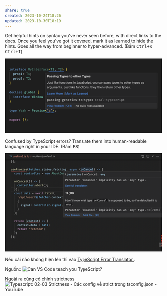 ```yaml
---
share: true
created: 2023-10-24T18:26
updated: 2023-10-30T18:19
---
```



Get helpful hints on syntax you've never seen before, with direct links to the docs. Once you feel you've got it covered, mark it as learned to hide the hints. Goes all the way from beginner to hyper-advanced. (Bấm <kbd>Ctrl+K Ctrl+I</kbd>) 

![A TypeScript hint showing in a VSCode document](https://raw.githubusercontent.com/mattpocock/ts-error-translator/main/assets/hint-screenshot.png)

Confused by TypeScript errors? Translate them into human-readable language right in your IDE. (Bấm <kbd>F8</kbd>) 

![An improved error message showing in a VSCode document](https://raw.githubusercontent.com/mattpocock/ts-error-translator/main/assets/error-screenshot.png)

Nếu cái nào không hiện lên thì vào [TypeScript Error Translator ](https://ts-error-translator.vercel.app/).

Nguồn:: ![Can VS Code teach you TypeScript?](https://www.youtube.com/live/tDT214cE6Lo?feature=share) 

Ngoài ra cũng có chỉnh strictness 
![Typescript: 02-03 Strictness - Các config về strict trong tsconfig.json - YouTube](https://www.youtube.com/watch?v=5qQ7FP4Cvew)
